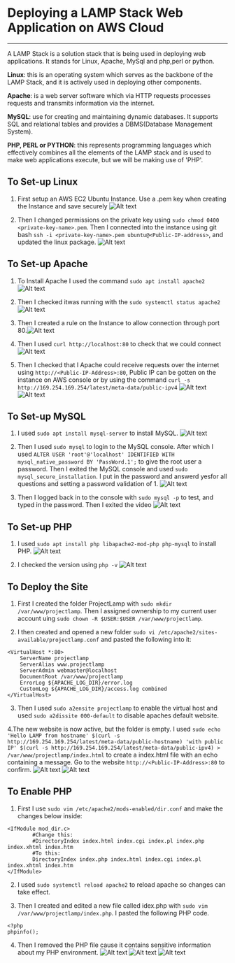 # Deploying a LAMP Stack Web Application on AWS Cloud
***
A LAMP Stack is a solution stack that is being used in deploying web applications. It stands for Linux, Apache, MySql and php,perl or python. 

**Linux**: this is an operating system which serves as the backbone of the LAMP Stack, and it is actively used in deploying other components.

**Apache**: is a web server software which via HTTP requests processes requests and transmits information via the internet.

**MySQL**: use for creating and maintaining dynamic databases. It supports SQL and relational tables and provides a DBMS(Database Management System).

**PHP, PERL or PYTHON**: this represents programming languages which effectively combines all the elements of the LAMP stack and is used to make web applications execute, but we will be making use of 'PHP'.

## To Set-up Linux

1. First setup an AWS EC2 Ubuntu Instance. Use a .pem key when creating the Instance and save securely 
![Alt text](<Images/Screenshot (149).png>)

2. Then I changed permissions on the private key using `sudo chmod 0400 <private-key-name>.pem`. 
Then I connected into the instance using git bash `ssh -i <private-key-name>.pem ubuntu@<Public-IP-address>`, and updated the linux package.
![Alt text](<Images/Screenshot (133).png>)


## To Set-up Apache

1. To Install Apache I used the command `sudo apt install apache2`
![Alt text](<Images/Screenshot (134).png>)

2. Then I checked itwas running with the `sudo systemctl status apache2`
![Alt text](<Images/Screenshot (135).png>)

3. Then I created a rule on the Instance to allow connection through port 80.![Alt text](<Images/Screenshot (150).png>)

4. Then I used `curl http://localhost:80` to check that we could connect
![Alt text](<Images/Screenshot (136).png>)

5. Then I checked that I Apache could receive requests over the internet using `http://<Public-IP-Address>:80`, Public IP can be gotten on the instance on AWS console or by using the command `curl -s http://169.254.169.254/latest/meta-data/public-ipv4`
![Alt text](<Images/Screenshot (137-2).png>)
![Alt text](<Images/Screenshot (132).png>)


## To Set-up MySQL

1. I used `sudo apt install mysql-server` to install MySQL.
![Alt text](<Images/Screenshot (137).png>)

2. Then I used `sudo mysql` to login to the MySQL console. After which I used `ALTER USER 'root'@'localhost' IDENTIFIED WITH mysql_native_password BY 'PassWord.1';` to give the root user a password.
Then I exited the MySQL console and used `sudo mysql_secure_installation`. I put in the password and answerd yesfor all questions and setting a password validation of 1.
![Alt text](<Images/Screenshot (138).png>)

3. Then I logged back in to the console with `sudo mysql -p` to test, and typed in the password. Then I exited the video
![Alt text](<Images/Screenshot (139).png>)


## To Set-up PHP

1. I used `sudo apt install php libapache2-mod-php php-mysql` to install PHP.
![Alt text](<Images/Screenshot (140).png>)

2. I checked the version using `php -v`
![Alt text](<Images/Screenshot (148-2).png>)


## To Deploy the Site
1. First I created the folder ProjectLamp with `sudo mkdir /var/www/projectlamp`. Then I assigned ownership to my current user account uing `sudo chown -R $USER:$USER /var/www/projectlamp`.

2. I then created and opened a new folder `sudo vi /etc/apache2/sites-available/projectlamp.conf` and pasted the following into it:
```
<VirtualHost *:80>
    ServerName projectlamp
    ServerAlias www.projectlamp 
    ServerAdmin webmaster@localhost
    DocumentRoot /var/www/projectlamp
    ErrorLog ${APACHE_LOG_DIR}/error.log
    CustomLog ${APACHE_LOG_DIR}/access.log combined
</VirtualHost>
```
3. Then I used `sudo a2ensite projectlamp` to enable the virtual host and used `sudo a2dissite 000-default` to disable apaches default website.


4.The new website is now active, but the folder is empty. I used `sudo echo 'Hello LAMP from hostname' $(curl -s http://169.254.169.254/latest/meta-data/public-hostname) 'with public IP' $(curl -s http://169.254.169.254/latest/meta-data/public-ipv4) > /var/www/projectlamp/index.html` to create a index.html file with an echo containing a message. Go to the website `http://<Public-IP-Address>:80` to confirm.
![Alt text](<Images/Screenshot (146).png>)
![Alt text](<Images/Screenshot (147).png>)


## To Enable PHP

1. First I use `sudo vim /etc/apache2/mods-enabled/dir.conf` and make the changes below inside:
```
<IfModule mod_dir.c>
        #Change this:
        #DirectoryIndex index.html index.cgi index.pl index.php index.xhtml index.htm
        #To this:
        DirectoryIndex index.php index.html index.cgi index.pl index.xhtml index.htm
</IfModule>
```
2. I used `sudo systemctl reload apache2` to reload apache so changes can take effect.

3. Then I created and edited a new file called idex.php with `sudo vim /var/www/projectlamp/index.php`. I pasted the following PHP code.
```
<?php
phpinfo();
```
4. Then I removed the PHP file cause it contains sensitive information about my PHP environment.
![Alt text](<Images/Screenshot (144).png>)
![Alt text](<Images/Screenshot (145).png>)
![Alt text](<Images/Screenshot (148).png>)